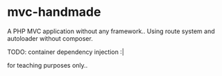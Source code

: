 # mvc-handmade
A PHP MVC application without any framework.. Using route system and autoloader without composer.

TODO: container dependency injection :|

for teaching purposes only..
